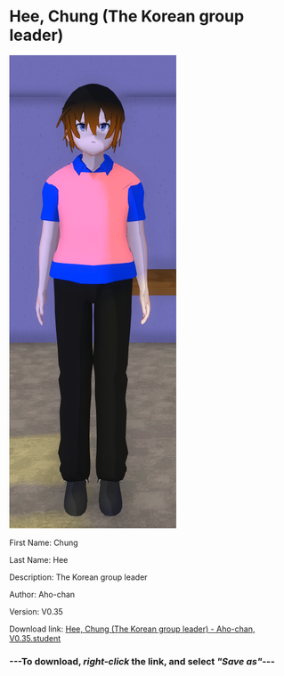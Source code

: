 # Hee, Chung (The Korean group leader)

<img src = "https://raw.githubusercontent.com/Arbiter1223/Daigaku-Gurashi-Custom-Students/master/Students/Files/Hee%2C%20Chung%20(The%20Korean%20group%20leader).png">

First Name: Chung

Last Name: Hee

Description: The Korean group leader

Author: Aho-chan

Version: V0.35

Download link: <a href="https://raw.githubusercontent.com/Arbiter1223/Daigaku-Gurashi-Custom-Students/master/Students/Files/Hee%2C%20Chung%20(The%20Korean%20group%20leader)%20-%20Aho-chan%2C%20V0.35.student">Hee, Chung (The Korean group leader) - Aho-chan, V0.35.student</a>

### ---**To download, _right-click_ the link, and select _"Save as"_**---
